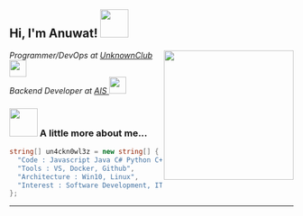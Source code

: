 <h2> Hi, I'm Anuwat! <img src="https://cache.lovethispic.com/uploaded_images/233497-Psychedelic-Slinky.gif" width="50"></h2>
<img align='right' src="https://64.media.tumblr.com/bd7bd7811b90036d38247ee305785929/ef38766acdda2797-13/s500x750/3d999eed64c2e9c97d589d80ca9a0e3e259d2d75.gifv" width="230">
<p><em>Programmer/DevOps at <a href="https://unknownclub.net/">UnknownClub </a><img src="https://avatars.githubusercontent.com/u/70308188?s=200&v=4" width="30"></br>Backend Developer at <a href="https://www.ais.co.th/">AIS </a><img src="https://2.bp.blogspot.com/-n_u9F9hkdVw/WDZaRz5-lCI/AAAAAAAEKPQ/ZynrlXcaDWUJmoRD9CqZVOZwL4KWTFRnQCLcB/s1600/AF003777_03.gif" width="30"> 
</em></p>

### <img src="https://i.gifer.com/78wn.gif" width="50"> A little more about me...  

```csharp
string[] un4ckn0wl3z = new string[] { 
  "Code : Javascript Java C# Python C++", 
  "Tools : VS, Docker, Github", 
  "Architecture : Win10, Linux", 
  "Interest : Software Development, IT Security, Reverse Engineer"
};
```

---
